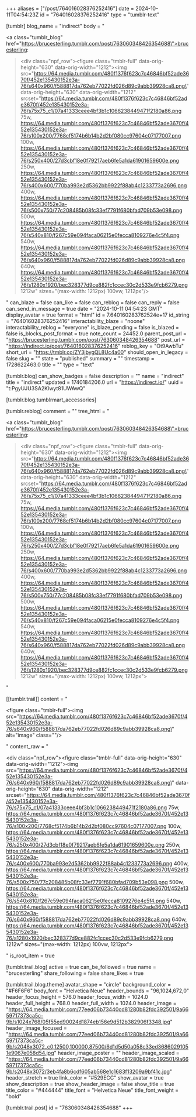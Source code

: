 +++
aliases = ["/post/764016028376252416"]
date = 2024-10-11T04:54:23Z
id = "764016028376252416"
type = "tumblr-text"

[tumblr]
blog_name = "indirect"
body = "<p><a class=\"tumblr_blog\" href=\"https://brucesterling.tumblr.com/post/763060348426354688\">brucesterling</a>:</p><blockquote><div class=\"npf_row\"><figure class=\"tmblr-full\" data-orig-height=\"630\" data-orig-width=\"1212\"><img src=\"https://64.media.tumblr.com/480f1376f623c7c46846bf52ade3670f/452e135430152e3a-76/s640x960/f588817da762eb77022fd026d89c9abb39928ca8.png\" data-orig-height=\"630\" data-orig-width=\"1212\" srcset=\"https://64.media.tumblr.com/480f1376f623c7c46846bf52ade3670f/452e135430152e3a-76/s75x75_c1/07a41333ceee4bf3b1c1066238449471f2180a86.png 75w, https://64.media.tumblr.com/480f1376f623c7c46846bf52ade3670f/452e135430152e3a-76/s100x200/7768cf5174b6b14b2d2bf080cc97604c07177007.png 100w, https://64.media.tumblr.com/480f1376f623c7c46846bf52ade3670f/452e135430152e3a-76/s250x400/27d3cbf18e0f79217aeb6fe5a1da61901659600e.png 250w, https://64.media.tumblr.com/480f1376f623c7c46846bf52ade3670f/452e135430152e3a-76/s400x600/770ba993e2d5362bb9922f88ab4c1233773a2696.png 400w, https://64.media.tumblr.com/480f1376f623c7c46846bf52ade3670f/452e135430152e3a-76/s500x750/77c208485b08fc33ef7791f680bfad709b53e098.png 500w, https://64.media.tumblr.com/480f1376f623c7c46846bf52ade3670f/452e135430152e3a-76/s540x810/f267c59e094faca06215e0fecca8109276e4c5f4.png 540w, https://64.media.tumblr.com/480f1376f623c7c46846bf52ade3670f/452e135430152e3a-76/s640x960/f588817da762eb77022fd026d89c9abb39928ca8.png 640w, https://64.media.tumblr.com/480f1376f623c7c46846bf52ade3670f/452e135430152e3a-76/s1280x1920/bec328377d9ce882fc1ccec30c2d533e9fcb6279.png 1212w\" sizes=\"(max-width: 1212px) 100vw, 1212px\"/></figure></div></blockquote>"
can_blaze = false
can_like = false
can_reblog = false
can_reply = false
can_send_in_message = true
date = "2024-10-11 04:54:23 GMT"
display_avatar = true
format = "html"
id = 7.640160283762524e+17
id_string = "764016028376252416"
interactability_blaze = "noone"
interactability_reblog = "everyone"
is_blaze_pending = false
is_blazed = false
is_blocks_post_format = true
note_count = 24452.0
parent_post_url = "https://brucesterling.tumblr.com/post/763060348426354688"
post_url = "https://indirect.io/post/764016028376252416"
reblog_key = "Ot9AwbTu"
short_url = "https://tmblr.co/ZY3jbygQL8Uc4a00"
should_open_in_legacy = false
slug = ""
state = "published"
summary = ""
timestamp = 1728622463.0
title = ""
type = "text"

[tumblr.blog]
can_show_badges = false
description = ""
name = "indirect"
title = "indirect"
updated = 1740184206.0
url = "https://indirect.io/"
uuid = "t:PgyUJU3SA2Klwyt81UWAwQ"

[tumblr.blog.tumblrmart_accessories]

[tumblr.reblog]
comment = ""
tree_html = "<p><a class=\"tumblr_blog\" href=\"https://brucesterling.tumblr.com/post/763060348426354688\">brucesterling</a>:</p><blockquote><div class=\"npf_row\"><figure class=\"tmblr-full\" data-orig-height=\"630\" data-orig-width=\"1212\"><img src=\"https://64.media.tumblr.com/480f1376f623c7c46846bf52ade3670f/452e135430152e3a-76/s640x960/f588817da762eb77022fd026d89c9abb39928ca8.png\" data-orig-height=\"630\" data-orig-width=\"1212\" srcset=\"https://64.media.tumblr.com/480f1376f623c7c46846bf52ade3670f/452e135430152e3a-76/s75x75_c1/07a41333ceee4bf3b1c1066238449471f2180a86.png 75w, https://64.media.tumblr.com/480f1376f623c7c46846bf52ade3670f/452e135430152e3a-76/s100x200/7768cf5174b6b14b2d2bf080cc97604c07177007.png 100w, https://64.media.tumblr.com/480f1376f623c7c46846bf52ade3670f/452e135430152e3a-76/s250x400/27d3cbf18e0f79217aeb6fe5a1da61901659600e.png 250w, https://64.media.tumblr.com/480f1376f623c7c46846bf52ade3670f/452e135430152e3a-76/s400x600/770ba993e2d5362bb9922f88ab4c1233773a2696.png 400w, https://64.media.tumblr.com/480f1376f623c7c46846bf52ade3670f/452e135430152e3a-76/s500x750/77c208485b08fc33ef7791f680bfad709b53e098.png 500w, https://64.media.tumblr.com/480f1376f623c7c46846bf52ade3670f/452e135430152e3a-76/s540x810/f267c59e094faca06215e0fecca8109276e4c5f4.png 540w, https://64.media.tumblr.com/480f1376f623c7c46846bf52ade3670f/452e135430152e3a-76/s640x960/f588817da762eb77022fd026d89c9abb39928ca8.png 640w, https://64.media.tumblr.com/480f1376f623c7c46846bf52ade3670f/452e135430152e3a-76/s1280x1920/bec328377d9ce882fc1ccec30c2d533e9fcb6279.png 1212w\" sizes=\"(max-width: 1212px) 100vw, 1212px\"></figure></div></blockquote>"

[[tumblr.trail]]
content = "<p><figure class=\"tmblr-full\"><img src=\"https://64.media.tumblr.com/480f1376f623c7c46846bf52ade3670f/452e135430152e3a-76/s640x960/f588817da762eb77022fd026d89c9abb39928ca8.png\" alt=\"image\" class=\"\"/></figure></p>"
content_raw = "<p><div class=\"npf_row\"><figure class=\"tmblr-full\" data-orig-height=\"630\" data-orig-width=\"1212\"><img src=\"https://64.media.tumblr.com/480f1376f623c7c46846bf52ade3670f/452e135430152e3a-76/s640x960/f588817da762eb77022fd026d89c9abb39928ca8.png\" data-orig-height=\"630\" data-orig-width=\"1212\" srcset=\"https://64.media.tumblr.com/480f1376f623c7c46846bf52ade3670f/452e135430152e3a-76/s75x75_c1/07a41333ceee4bf3b1c1066238449471f2180a86.png 75w, https://64.media.tumblr.com/480f1376f623c7c46846bf52ade3670f/452e135430152e3a-76/s100x200/7768cf5174b6b14b2d2bf080cc97604c07177007.png 100w, https://64.media.tumblr.com/480f1376f623c7c46846bf52ade3670f/452e135430152e3a-76/s250x400/27d3cbf18e0f79217aeb6fe5a1da61901659600e.png 250w, https://64.media.tumblr.com/480f1376f623c7c46846bf52ade3670f/452e135430152e3a-76/s400x600/770ba993e2d5362bb9922f88ab4c1233773a2696.png 400w, https://64.media.tumblr.com/480f1376f623c7c46846bf52ade3670f/452e135430152e3a-76/s500x750/77c208485b08fc33ef7791f680bfad709b53e098.png 500w, https://64.media.tumblr.com/480f1376f623c7c46846bf52ade3670f/452e135430152e3a-76/s540x810/f267c59e094faca06215e0fecca8109276e4c5f4.png 540w, https://64.media.tumblr.com/480f1376f623c7c46846bf52ade3670f/452e135430152e3a-76/s640x960/f588817da762eb77022fd026d89c9abb39928ca8.png 640w, https://64.media.tumblr.com/480f1376f623c7c46846bf52ade3670f/452e135430152e3a-76/s1280x1920/bec328377d9ce882fc1ccec30c2d533e9fcb6279.png 1212w\" sizes=\"(max-width: 1212px) 100vw, 1212px\"></figure></div></p>"
is_root_item = true

[tumblr.trail.blog]
active = true
can_be_followed = true
name = "brucesterling"
share_following = false
share_likes = true

[tumblr.trail.blog.theme]
avatar_shape = "circle"
background_color = "#F6F6F6"
body_font = "Helvetica Neue"
header_bounds = "96,1024,672,0"
header_focus_height = 576.0
header_focus_width = 1024.0
header_full_height = 768.0
header_full_width = 1024.0
header_image = "https://64.media.tumblr.com/77eed06b73440cd81280b82fdc392501/9a6659717373ca5c-9b/s1024x768/05f55ed90024d1874eb156e9d512b382906f3348.jpg"
header_image_focused = "https://64.media.tumblr.com/77eed06b73440cd81280b82fdc392501/9a6659717373ca5c-9b/s2048x3072_c0,12500,100000,87500/6d1d5d50a058c33ed36860291051e9067e058d54.jpg"
header_image_poster = ""
header_image_scaled = "https://64.media.tumblr.com/77eed06b73440cd81280b82fdc392501/9a6659717373ca5c-9b/s2048x3072/3eb4fa8b6cdf605ab568e1c1683f13209a9bf41c.jpg"
header_stretch = true
link_color = "#529ECC"
show_avatar = true
show_description = true
show_header_image = false
show_title = true
title_color = "#444444"
title_font = "Helvetica Neue"
title_font_weight = "bold"

[tumblr.trail.post]
id = "763060348426354688"
+++
